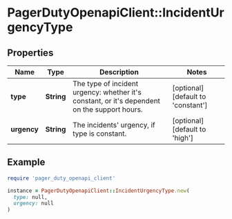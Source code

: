 # PagerDutyOpenapiClient::IncidentUrgencyType

## Properties

| Name | Type | Description | Notes |
| ---- | ---- | ----------- | ----- |
| **type** | **String** | The type of incident urgency: whether it&#39;s constant, or it&#39;s dependent on the support hours. | [optional][default to &#39;constant&#39;] |
| **urgency** | **String** | The incidents&#39; urgency, if type is constant. | [optional][default to &#39;high&#39;] |

## Example

```ruby
require 'pager_duty_openapi_client'

instance = PagerDutyOpenapiClient::IncidentUrgencyType.new(
  type: null,
  urgency: null
)
```

